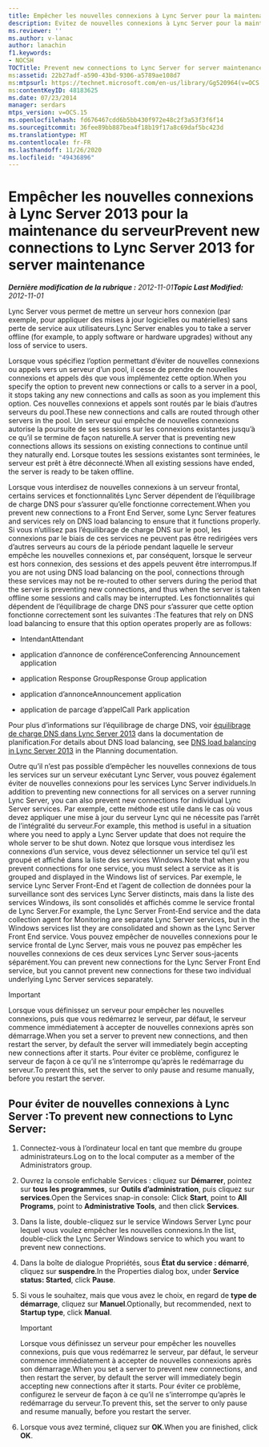 ```yaml
---
title: Empêcher les nouvelles connexions à Lync Server pour la maintenance du serveur
description: Evitez de nouvelles connexions à Lync Server pour la maintenance du serveur.
ms.reviewer: ''
ms.author: v-lanac
author: lanachin
f1.keywords:
- NOCSH
TOCTitle: Prevent new connections to Lync Server for server maintenance
ms:assetid: 22b27adf-a590-43bd-9306-a5789ae108d7
ms:mtpsurl: https://technet.microsoft.com/en-us/library/Gg520964(v=OCS.15)
ms:contentKeyID: 48183625
ms.date: 07/23/2014
manager: serdars
mtps_version: v=OCS.15
ms.openlocfilehash: fd676467cdd6b5bb430f972e48c2f3a53f3f6f14
ms.sourcegitcommit: 36fee89bb887bea4f18b19f17a8c69daf5bc423d
ms.translationtype: MT
ms.contentlocale: fr-FR
ms.lasthandoff: 11/26/2020
ms.locfileid: "49436896"
---
```

# <a name="prevent-new-connections-to-lync-server-2013-for-server-maintenance"></a><span data-ttu-id="85d5f-103">Empêcher les nouvelles connexions à Lync Server 2013 pour la maintenance du serveur</span><span class="sxs-lookup"><span data-stu-id="85d5f-103">Prevent new connections to Lync Server 2013 for server maintenance</span></span>

<div data-xmlns="http://www.w3.org/1999/xhtml">

<div class="topic" data-xmlns="http://www.w3.org/1999/xhtml" data-msxsl="urn:schemas-microsoft-com:xslt" data-cs="https://msdn.microsoft.com/">

<div data-asp="https://msdn2.microsoft.com/asp">



</div>

<div id="mainSection">

<div id="mainBody"><span data-ttu-id="85d5f-104">

<span> </span></span><span class="sxs-lookup"><span data-stu-id="85d5f-104">

<span> </span></span></span>

<span data-ttu-id="85d5f-105">_**Dernière modification de la rubrique :** 2012-11-01_</span><span class="sxs-lookup"><span data-stu-id="85d5f-105">_**Topic Last Modified:** 2012-11-01_</span></span>

<span data-ttu-id="85d5f-106">Lync Server vous permet de mettre un serveur hors connexion (par exemple, pour appliquer des mises à jour logicielles ou matérielles) sans perte de service aux utilisateurs.</span><span class="sxs-lookup"><span data-stu-id="85d5f-106">Lync Server enables you to take a server offline (for example, to apply software or hardware upgrades) without any loss of service to users.</span></span>

<span data-ttu-id="85d5f-107">Lorsque vous spécifiez l’option permettant d’éviter de nouvelles connexions ou appels vers un serveur d’un pool, il cesse de prendre de nouvelles connexions et appels dès que vous implémentez cette option.</span><span class="sxs-lookup"><span data-stu-id="85d5f-107">When you specify the option to prevent new connections or calls to a server in a pool, it stops taking any new connections and calls as soon as you implement this option.</span></span> <span data-ttu-id="85d5f-108">Ces nouvelles connexions et appels sont routés par le biais d’autres serveurs du pool.</span><span class="sxs-lookup"><span data-stu-id="85d5f-108">These new connections and calls are routed through other servers in the pool.</span></span> <span data-ttu-id="85d5f-109">Un serveur qui empêche de nouvelles connexions autorise la poursuite de ses sessions sur les connexions existantes jusqu’à ce qu’il se termine de façon naturelle.</span><span class="sxs-lookup"><span data-stu-id="85d5f-109">A server that is preventing new connections allows its sessions on existing connections to continue until they naturally end.</span></span> <span data-ttu-id="85d5f-110">Lorsque toutes les sessions existantes sont terminées, le serveur est prêt à être déconnecté.</span><span class="sxs-lookup"><span data-stu-id="85d5f-110">When all existing sessions have ended, the server is ready to be taken offline.</span></span>

<span data-ttu-id="85d5f-111">Lorsque vous interdisez de nouvelles connexions à un serveur frontal, certains services et fonctionnalités Lync Server dépendent de l’équilibrage de charge DNS pour s’assurer qu’elle fonctionne correctement.</span><span class="sxs-lookup"><span data-stu-id="85d5f-111">When you prevent new connections to a Front End Server, some Lync Server features and services rely on DNS load balancing to ensure that it functions properly.</span></span> <span data-ttu-id="85d5f-112">Si vous n’utilisez pas l’équilibrage de charge DNS sur le pool, les connexions par le biais de ces services ne peuvent pas être redirigées vers d’autres serveurs au cours de la période pendant laquelle le serveur empêche les nouvelles connexions et, par conséquent, lorsque le serveur est hors connexion, des sessions et des appels peuvent être interrompus.</span><span class="sxs-lookup"><span data-stu-id="85d5f-112">If you are not using DNS load balancing on the pool, connections through these services may not be re-routed to other servers during the period that the server is preventing new connections, and thus when the server is taken offline some sessions and calls may be interrupted.</span></span> <span data-ttu-id="85d5f-113">Les fonctionnalités qui dépendent de l’équilibrage de charge DNS pour s’assurer que cette option fonctionne correctement sont les suivantes :</span><span class="sxs-lookup"><span data-stu-id="85d5f-113">The features that rely on DNS load balancing to ensure that this option operates properly are as follows:</span></span>

  - <span data-ttu-id="85d5f-114">Intendant</span><span class="sxs-lookup"><span data-stu-id="85d5f-114">Attendant</span></span>

  - <span data-ttu-id="85d5f-115">application d’annonce de conférence</span><span class="sxs-lookup"><span data-stu-id="85d5f-115">Conferencing Announcement application</span></span>

  - <span data-ttu-id="85d5f-116">application Response Group</span><span class="sxs-lookup"><span data-stu-id="85d5f-116">Response Group application</span></span>

  - <span data-ttu-id="85d5f-117">application d’annonce</span><span class="sxs-lookup"><span data-stu-id="85d5f-117">Announcement application</span></span>

  - <span data-ttu-id="85d5f-118">application de parcage d’appel</span><span class="sxs-lookup"><span data-stu-id="85d5f-118">Call Park application</span></span>

<span data-ttu-id="85d5f-119">Pour plus d’informations sur l’équilibrage de charge DNS, voir [équilibrage de charge DNS dans Lync Server 2013](lync-server-2013-dns-load-balancing.md) dans la documentation de planification.</span><span class="sxs-lookup"><span data-stu-id="85d5f-119">For details about DNS load balancing, see [DNS load balancing in Lync Server 2013](lync-server-2013-dns-load-balancing.md) in the Planning documentation.</span></span>

<span data-ttu-id="85d5f-120">Outre qu’il n’est pas possible d’empêcher les nouvelles connexions de tous les services sur un serveur exécutant Lync Server, vous pouvez également éviter de nouvelles connexions pour les services Lync Server individuels.</span><span class="sxs-lookup"><span data-stu-id="85d5f-120">In addition to preventing new connections for all services on a server running Lync Server, you can also prevent new connections for individual Lync Server services.</span></span> <span data-ttu-id="85d5f-121">Par exemple, cette méthode est utile dans le cas où vous devez appliquer une mise à jour du serveur Lync qui ne nécessite pas l’arrêt de l’intégralité du serveur.</span><span class="sxs-lookup"><span data-stu-id="85d5f-121">For example, this method is useful in a situation where you need to apply a Lync Server update that does not require the whole server to be shut down.</span></span> <span data-ttu-id="85d5f-122">Notez que lorsque vous interdisez les connexions d’un service, vous devez sélectionner un service tel qu’il est groupé et affiché dans la liste des services Windows.</span><span class="sxs-lookup"><span data-stu-id="85d5f-122">Note that when you prevent connections for one service, you must select a service as it is grouped and displayed in the Windows list of services.</span></span> <span data-ttu-id="85d5f-123">Par exemple, le service Lync Server Front-End et l’agent de collection de données pour la surveillance sont des services Lync Server distincts, mais dans la liste des services Windows, ils sont consolidés et affichés comme le service frontal de Lync Server.</span><span class="sxs-lookup"><span data-stu-id="85d5f-123">For example, the Lync Server Front-End service and the data collection agent for Monitoring are separate Lync Server services, but in the Windows services list they are consolidated and shown as the Lync Server Front End service.</span></span> <span data-ttu-id="85d5f-124">Vous pouvez empêcher de nouvelles connexions pour le service frontal de Lync Server, mais vous ne pouvez pas empêcher les nouvelles connexions de ces deux services Lync Server sous-jacents séparément.</span><span class="sxs-lookup"><span data-stu-id="85d5f-124">You can prevent new connections for the Lync Server Front End service, but you cannot prevent new connections for these two individual underlying Lync Server services separately.</span></span>

<div>


> [!IMPORTANT]
> <span data-ttu-id="85d5f-125">Lorsque vous définissez un serveur pour empêcher les nouvelles connexions, puis que vous redémarrez le serveur, par défaut, le serveur commence immédiatement à accepter de nouvelles connexions après son démarrage.</span><span class="sxs-lookup"><span data-stu-id="85d5f-125">When you set a server to prevent new connections, and then restart the server, by default the server will immediately begin accepting new connections after it starts.</span></span> <span data-ttu-id="85d5f-126">Pour éviter ce problème, configurez le serveur de façon à ce qu’il ne s’interrompe qu’après le redémarrage du serveur.</span><span class="sxs-lookup"><span data-stu-id="85d5f-126">To prevent this, set the server to only pause and resume manually, before you restart the server.</span></span>



</div>

<div>

## <a name="to-prevent-new-connections-to-lync-server"></a><span data-ttu-id="85d5f-127">Pour éviter de nouvelles connexions à Lync Server :</span><span class="sxs-lookup"><span data-stu-id="85d5f-127">To prevent new connections to Lync Server:</span></span>

1.  <span data-ttu-id="85d5f-128">Connectez-vous à l’ordinateur local en tant que membre du groupe administrateurs.</span><span class="sxs-lookup"><span data-stu-id="85d5f-128">Log on to the local computer as a member of the Administrators group.</span></span>

2.  <span data-ttu-id="85d5f-129">Ouvrez la console enfichable Services : cliquez sur **Démarrer**, pointez sur **tous les programmes**, sur **Outils d’administration**, puis cliquez sur **services**.</span><span class="sxs-lookup"><span data-stu-id="85d5f-129">Open the Services snap-in console: Click **Start**, point to **All Programs**, point to **Administrative Tools**, and then click **Services**.</span></span>

3.  <span data-ttu-id="85d5f-130">Dans la liste, double-cliquez sur le service Windows Server Lync pour lequel vous voulez empêcher les nouvelles connexions.</span><span class="sxs-lookup"><span data-stu-id="85d5f-130">In the list, double-click the Lync Server Windows service to which you want to prevent new connections.</span></span>

4.  <span data-ttu-id="85d5f-131">Dans la boîte de dialogue Propriétés, sous **État du service : démarré**, cliquez sur **suspendre**.</span><span class="sxs-lookup"><span data-stu-id="85d5f-131">In the Properties dialog box, under **Service status: Started**, click **Pause**.</span></span>

5.  <span data-ttu-id="85d5f-132">Si vous le souhaitez, mais que vous avez le choix, en regard de **type de démarrage**, cliquez sur **Manuel**.</span><span class="sxs-lookup"><span data-stu-id="85d5f-132">Optionally, but recommended, next to **Startup type**, click **Manual**.</span></span>
    
    <div>
    

    > [!IMPORTANT]
    > <span data-ttu-id="85d5f-133">Lorsque vous définissez un serveur pour empêcher les nouvelles connexions, puis que vous redémarrez le serveur, par défaut, le serveur commence immédiatement à accepter de nouvelles connexions après son démarrage.</span><span class="sxs-lookup"><span data-stu-id="85d5f-133">When you set a server to prevent new connections, and then restart the server, by default the server will immediately begin accepting new connections after it starts.</span></span> <span data-ttu-id="85d5f-134">Pour éviter ce problème, configurez le serveur de façon à ce qu’il ne s’interrompe qu’après le redémarrage du serveur.</span><span class="sxs-lookup"><span data-stu-id="85d5f-134">To prevent this, set the server to only pause and resume manually, before you restart the server.</span></span>

    
    </div>

6.  <span data-ttu-id="85d5f-135">Lorsque vous avez terminé, cliquez sur **OK**.</span><span class="sxs-lookup"><span data-stu-id="85d5f-135">When you are finished, click **OK**.</span></span>

<span data-ttu-id="85d5f-136"></div>

</div>

<span> </span>

</div>

</div>

</span><span class="sxs-lookup"><span data-stu-id="85d5f-136"></div>

</div>

<span> </span>

</div>

</div>

</span></span></div>

